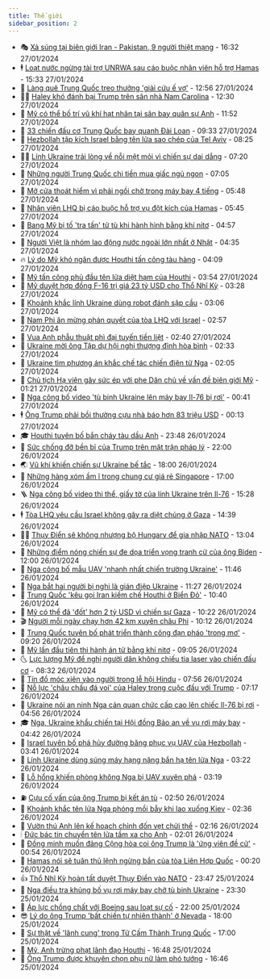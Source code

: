 ```yaml
---
title: Thế giới
sidebar_position: 2
---
```


<!-- vnexpress-the-gioi:START -->
- 🎭 [Xả súng tại biên giới Iran - Pakistan, 9 người thiệt mạng](https://vnexpress.net/xa-sung-tai-bien-gioi-iran-pakistan-9-nguoi-thiet-mang-4705930.html) - 16:32 27/01/2024
- 🕴 [Loạt nước ngừng tài trợ UNRWA sau cáo buộc nhân viên hỗ trợ Hamas](https://vnexpress.net/loat-nuoc-ngung-tai-tro-unrwa-sau-cao-buoc-nhan-vien-ho-tro-hamas-4705914.html) - 15:33 27/01/2024
- 🤭 [Làng quê Trung Quốc treo thưởng &#39;giải cứu ế vợ&#39;](https://vnexpress.net/lang-que-trung-quoc-treo-thuong-giai-cuu-e-vo-4705901.html) - 12:56 27/01/2024
- 🧑‍💻 [Haley khó đánh bại Trump trên sân nhà Nam Carolina](https://vnexpress.net/haley-kho-danh-bai-trump-tren-san-nha-nam-carolina-4705724.html) - 12:30 27/01/2024
- 🦏 [Mỹ có thể bố trí vũ khí hạt nhân tại sân bay quân sự Anh](https://vnexpress.net/my-co-the-bo-tri-vu-khi-hat-nhan-tai-san-bay-quan-su-anh-4705885.html) - 11:52 27/01/2024
- 🦒 [33 chiến đấu cơ Trung Quốc bay quanh Đài Loan](https://vnexpress.net/33-chien-dau-co-trung-quoc-bay-quanh-dai-loan-4705864.html) - 09:33 27/01/2024
- 🌈 [Hezbollah tập kích Israel bằng tên lửa sao chép của Tel Aviv](https://vnexpress.net/hezbollah-tap-kich-israel-bang-ten-lua-sao-chep-cua-tel-aviv-4705820.html) - 08:25 27/01/2024
- 🧑‍🏫 [Lính Ukraine trải lòng về nỗi mệt mỏi vì chiến sự dai dẳng](https://vnexpress.net/linh-ukraine-trai-long-ve-noi-met-moi-vi-chien-su-dai-dang-4705841.html) - 07:20 27/01/2024
- 🐲 [Những người Trung Quốc chi tiền mua giấc ngủ ngon](https://vnexpress.net/nhung-nguoi-trung-quoc-chi-tien-mua-giac-ngu-ngon-4705748.html) - 07:05 27/01/2024
- 🦒 [Mở cửa thoát hiểm vì phải ngồi chờ trong máy bay 4 tiếng](https://vnexpress.net/mo-cua-thoat-hiem-vi-phai-ngoi-cho-trong-may-bay-4-tieng-4705788.html) - 05:48 27/01/2024
- 🐻 [Nhân viên LHQ bị cáo buộc hỗ trợ vụ đột kích của Hamas](https://vnexpress.net/nhan-vien-lhq-bi-cao-buoc-ho-tro-vu-dot-kich-cua-hamas-4705775.html) - 05:45 27/01/2024
- 🚀 [Bang Mỹ bị tố &#39;tra tấn&#39; tử tù khi hành hình bằng khí nitơ](https://vnexpress.net/bang-my-bi-to-tra-tan-tu-tu-khi-hanh-hinh-bang-khi-nito-4705749.html) - 04:57 27/01/2024
- 🥰 [Người Việt là nhóm lao động nước ngoài lớn nhất ở Nhật](https://vnexpress.net/nguoi-viet-la-nhom-lao-dong-nuoc-ngoai-lon-nhat-o-nhat-4705781.html) - 04:35 27/01/2024
- 🔥 [Lý do Mỹ khó ngăn được Houthi tấn công tàu hàng](https://vnexpress.net/ly-do-my-kho-ngan-duoc-houthi-tan-cong-tau-hang-4704639.html) - 04:09 27/01/2024
- 🥳 [Mỹ tấn công phủ đầu tên lửa diệt hạm của Houthi](https://vnexpress.net/my-tan-cong-phu-dau-ten-lua-diet-ham-cua-houthi-4705761.html) - 03:54 27/01/2024
- 💼 [Mỹ duyệt hợp đồng F-16 trị giá 23 tỷ USD cho Thổ Nhĩ Kỳ](https://vnexpress.net/my-duyet-hop-dong-f-16-tri-gia-23-ty-usd-cho-tho-nhi-ky-4705745.html) - 03:28 27/01/2024
- 🤡 [Khoảnh khắc lính Ukraine dùng robot đánh sập cầu](https://vnexpress.net/khoanh-khac-linh-ukraine-dung-robot-danh-sap-cau-4705754.html) - 03:06 27/01/2024
- 🌁 [Nam Phi ăn mừng phán quyết của tòa LHQ với Israel](https://vnexpress.net/nam-phi-an-mung-phan-quyet-cua-toa-lhq-voi-israel-4705709.html) - 02:57 27/01/2024
- 🤩 [Vua Anh phẫu thuật phì đại tuyến tiền liệt](https://vnexpress.net/vua-anh-phau-thuat-phi-dai-tuyen-tien-liet-4705721.html) - 02:40 27/01/2024
- 🎉 [Ukraine mời ông Tập dự hội nghị thượng đỉnh hòa bình](https://vnexpress.net/ukraine-moi-ong-tap-du-hoi-nghi-thuong-dinh-hoa-binh-4705726.html) - 02:33 27/01/2024
- 🎉 [Ukraine tìm phương án khắc chế tác chiến điện tử Nga](https://vnexpress.net/ukraine-tim-phuong-an-khac-che-tac-chien-dien-tu-nga-4701399.html) - 02:05 27/01/2024
- 🌁 [Chủ tịch Hạ viện gây sức ép với phe Dân chủ về vấn đề biên giới Mỹ](https://vnexpress.net/chu-tich-ha-vien-gay-suc-ep-voi-phe-dan-chu-ve-van-de-bien-gioi-my-4705703.html) - 01:21 27/01/2024
- 🌊 [Nga công bố video &#39;tù binh Ukraine lên máy bay Il-76 bị rơi&#39;](https://vnexpress.net/nga-cong-bo-video-tu-binh-ukraine-len-may-bay-il-76-bi-roi-4705698.html) - 00:41 27/01/2024
- 🕴 [Ông Trump phải bồi thường cựu nhà báo hơn 83 triệu USD](https://vnexpress.net/ong-trump-phai-boi-thuong-cuu-nha-bao-hon-83-trieu-usd-4705695.html) - 00:13 27/01/2024
- 🎓 [Houthi tuyên bố bắn cháy tàu dầu Anh](https://vnexpress.net/houthi-tuyen-bo-ban-chay-tau-dau-anh-4705697.html) - 23:48 26/01/2024
- 🦩 [Sức chống đỡ bền bỉ của Trump trên mặt trận pháp lý](https://vnexpress.net/suc-chong-do-ben-bi-cua-trump-tren-mat-tran-phap-ly-4705053.html) - 22:00 26/01/2024
- 🌏 [Vũ khí khiến chiến sự Ukraine bế tắc](https://vnexpress.net/vu-khi-khien-chien-su-ukraine-be-tac-4705449.html) - 18:00 26/01/2024
- 🌋 [Những hàng xóm ầm ĩ trong chung cư giá rẻ Singapore](https://vnexpress.net/nhung-hang-xom-am-i-trong-chung-cu-gia-re-singapore-4704552.html) - 17:00 26/01/2024
- 🪜 [Nga công bố video thi thể, giấy tờ của lính Ukraine trên Il-76](https://vnexpress.net/nga-cong-bo-video-thi-the-giay-to-cua-linh-ukraine-tren-il-76-4705680.html) - 15:28 26/01/2024
- 🕴 [Tòa LHQ yêu cầu Israel không gây ra diệt chủng ở Gaza](https://vnexpress.net/toa-lhq-yeu-cau-israel-khong-gay-ra-diet-chung-o-gaza-4705667.html) - 14:39 26/01/2024
- 🧑‍🏫 [Thụy Điển sẽ không nhượng bộ Hungary để gia nhập NATO](https://vnexpress.net/thuy-dien-se-khong-nhuong-bo-hungary-de-gia-nhap-nato-4705656.html) - 13:04 26/01/2024
- 🌮 [Những điểm nóng chiến sự đe dọa triển vọng tranh cử của ông Biden](https://vnexpress.net/nhung-diem-nong-chien-su-de-doa-trien-vong-tranh-cu-cua-ong-biden-4705309.html) - 12:00 26/01/2024
- 🚦 [Nga công bố mẫu UAV &#39;nhanh nhất chiến trường Ukraine&#39;](https://vnexpress.net/nga-cong-bo-mau-uav-nhanh-nhat-chien-truong-ukraine-4705635.html) - 11:46 26/01/2024
- 💫 [Nga bắt hai người bị nghi là gián điệp Ukraine](https://vnexpress.net/nga-bat-hai-nguoi-bi-nghi-la-gian-diep-ukraine-4705644.html) - 11:27 26/01/2024
- 🤡 [Trung Quốc &#39;kêu gọi Iran kiềm chế Houthi ở Biển Đỏ&#39;](https://vnexpress.net/trung-quoc-keu-goi-iran-kiem-che-houthi-o-bien-do-4705564.html) - 10:40 26/01/2024
- 🦣 [Mỹ có thể đã &#39;đốt&#39; hơn 2 tỷ USD vì chiến sự Gaza](https://vnexpress.net/my-co-the-da-dot-hon-2-ty-usd-vi-chien-su-gaza-4705588.html) - 10:22 26/01/2024
- 🎬 [Người mỗi ngày chạy hơn 42 km xuyên châu Phi](https://vnexpress.net/nguoi-moi-ngay-chay-hon-42-km-xuyen-chau-phi-4705520.html) - 10:12 26/01/2024
- 🎉 [Trung Quốc tuyên bố phát triển thành công đạn pháo &#39;trong mơ&#39;](https://vnexpress.net/trung-quoc-tuyen-bo-phat-trien-thanh-cong-dan-phao-trong-mo-4704713.html) - 09:20 26/01/2024
- 🎡 [Mỹ lần đầu tiên thi hành án tử bằng khí nitơ](https://vnexpress.net/my-lan-dau-tien-thi-hanh-an-tu-bang-khi-nito-4705499.html) - 09:05 26/01/2024
- 🌜 [Lực lượng Mỹ đề nghị người dân không chiếu tia laser vào chiến đấu cơ](https://vnexpress.net/luc-luong-my-de-nghi-nguoi-dan-khong-chieu-tia-laser-vao-chien-dau-co-4705527.html) - 08:32 26/01/2024
- 🎡 [Tín đồ móc xiên vào người trong lễ hội Hindu](https://vnexpress.net/tin-do-moc-xien-vao-nguoi-trong-le-hoi-hindu-4705334.html) - 07:56 26/01/2024
- 🤗 [Nỗ lực &#39;châu chấu đá voi&#39; của Haley trong cuộc đấu với Trump](https://vnexpress.net/no-luc-chau-chau-da-voi-cua-haley-trong-cuoc-dau-voi-trump-4704830.html) - 07:17 26/01/2024
- 🦩 [Ukraine nói an ninh Nga cản quan chức cấp cao lên chiếc Il-76 bị rơi](https://vnexpress.net/ukraine-noi-an-ninh-nga-can-quan-chuc-cap-cao-len-chiec-il-76-bi-roi-4705415.html) - 04:56 26/01/2024
- 🎓 [Nga, Ukraine khẩu chiến tại Hội đồng Bảo an về vụ rơi máy bay](https://vnexpress.net/nga-ukraine-khau-chien-tai-hoi-dong-bao-an-ve-vu-roi-may-bay-4705389.html) - 04:42 26/01/2024
- 🌁 [Israel tuyên bố phá hủy đường băng phục vụ UAV của Hezbollah](https://vnexpress.net/israel-tuyen-bo-pha-huy-duong-bang-phuc-vu-uav-cua-hezbollah-4705392.html) - 03:41 26/01/2024
- 🤩 [Lính Ukraine dùng súng máy hạng nặng bắn hạ tên lửa Nga](https://vnexpress.net/linh-ukraine-dung-sung-may-hang-nang-ban-ha-ten-lua-nga-4705049.html) - 03:22 26/01/2024
- 👹 [Lỗ hổng khiến phòng không Nga bị UAV xuyên phá](https://vnexpress.net/lo-hong-khien-phong-khong-nga-bi-uav-xuyen-pha-4704139.html) - 03:19 26/01/2024
- ⛽️ [Cựu cố vấn của ông Trump bị kết án tù](https://vnexpress.net/cuu-co-van-cua-ong-trump-bi-ket-an-tu-4705326.html) - 02:50 26/01/2024
- 🚀 [Khoảnh khắc tên lửa Nga phóng mồi bẫy khi lao xuống Kiev](https://vnexpress.net/khoanh-khac-ten-lua-nga-phong-moi-bay-khi-lao-xuong-kiev-4705330.html) - 02:36 26/01/2024
- 🎡 [Vườn thú Anh lên kế hoạch chỉnh đốn vẹt chửi thề](https://vnexpress.net/vuon-thu-anh-len-ke-hoach-chinh-don-vet-chui-the-4705329.html) - 02:16 26/01/2024
- 🕯 [Đức bác tin chuyển tên lửa tầm xa cho Anh](https://vnexpress.net/duc-bac-tin-chuyen-ten-lua-tam-xa-cho-anh-4705314.html) - 02:01 26/01/2024
- 🐻 [Đồng minh muốn đảng Cộng hòa coi ông Trump là &#39;ứng viên đề cử&#39;](https://vnexpress.net/dong-minh-muon-dang-cong-hoa-coi-ong-trump-la-ung-vien-de-cu-4705296.html) - 00:54 26/01/2024
- 🚦 [Hamas nói sẽ tuân thủ lệnh ngừng bắn của tòa Liên Hợp Quốc](https://vnexpress.net/hamas-noi-se-tuan-thu-lenh-ngung-ban-cua-toa-lien-hop-quoc-4705297.html) - 00:20 26/01/2024
- 👍 [Thổ Nhĩ Kỳ hoàn tất duyệt Thụy Điển vào NATO](https://vnexpress.net/tho-nhi-ky-hoan-tat-duyet-thuy-dien-vao-nato-4705290.html) - 23:47 25/01/2024
- 🚀 [Nga điều tra khủng bố vụ rơi máy bay chở tù binh Ukraine](https://vnexpress.net/nga-dieu-tra-khung-bo-vu-roi-may-bay-cho-tu-binh-ukraine-4705289.html) - 23:30 25/01/2024
- 🌮 [Áp lực chồng chất với Boeing sau loạt sự cố](https://vnexpress.net/ap-luc-chong-chat-voi-boeing-sau-loat-su-co-4704823.html) - 22:00 25/01/2024
- 😎 [Lý do ông Trump &#39;bất chiến tự nhiên thành&#39; ở Nevada](https://vnexpress.net/ly-do-ong-trump-bat-chien-tu-nhien-thanh-o-nevada-4704931.html) - 18:00 25/01/2024
- 🐲 [Sự thật về &#39;lãnh cung&#39; trong Tử Cấm Thành Trung Quốc](https://vnexpress.net/su-that-ve-lanh-cung-trong-tu-cam-thanh-trung-quoc-4704177.html) - 17:00 25/01/2024
- 💫 [Mỹ, Anh trừng phạt lãnh đạo Houthi](https://vnexpress.net/my-anh-trung-phat-lanh-dao-houthi-4705270.html) - 16:48 25/01/2024
- 👀 [Ông Trump được khuyên chọn phụ nữ làm phó tướng](https://vnexpress.net/ong-trump-duoc-khuyen-chon-phu-nu-lam-pho-tuong-4705272.html) - 16:46 25/01/2024<!-- vnexpress-the-gioi:END -->